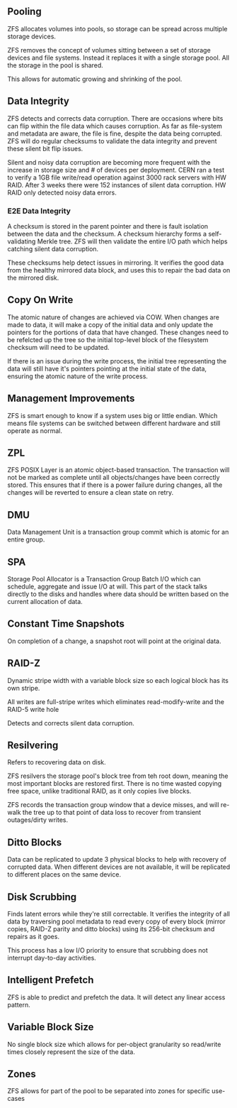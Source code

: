 ## Pooling

ZFS allocates volumes into pools, so storage can be spread across multiple storage devices.

ZFS removes the concept of volumes sitting between a set of storage devices and file systems. Instead it replaces it with a single storage pool. All the storage in the pool is shared.

This allows for automatic growing and shrinking of the pool.

## Data Integrity

ZFS detects and corrects data corruption. There are occasions where bits can flip within the file data which causes corruption. As far as file-system and metadata are aware, the file is fine, despite the data being corrupted. ZFS will do regular checksums to validate the data integrity and prevent these silent bit flip issues.

Silent and noisy data corruption are becoming more frequent with the increase in storage size and # of devices per deployment. CERN ran a test to verify a 1GB file write/read operation against 3000 rack servers with HW RAID. After 3 weeks there were 152 instances of silent data corruption. HW RAID only detected noisy data errors.

### E2E Data Integrity

A checksum is stored in the parent pointer and there is fault isolation between the data and the checksum. A checksum hierarchy forms a self-validating Merkle tree. ZFS will then validate the entire I/O path which helps catching silent data corruption.

These checksums help detect issues in mirroring. It verifies the good data from the healthy mirrored data block, and uses this to repair the bad data on the mirrored disk.

## Copy On Write

The atomic nature of changes are achieved via COW. When changes are made to data, it will make a copy of the initial data and only update the pointers for the portions of data that have changed. These changes need to be refelcted up the tree so the initial top-level block of the filesystem checksum will need to be updated.

If there is an issue during the write process, the initial tree representing the data will still have it's pointers pointing at the initial state of the data, ensuring the atomic nature of the write process.

## Management Improvements

ZFS is smart enough to know if a system uses big or little endian. Which means file systems can be switched between different hardware and still operate as normal.

## ZPL

ZFS POSIX Layer is an atomic object-based transaction. The transaction will not be marked as complete until all objects/changes have been correctly stored. This ensures that if there is a power failure during changes, all the changes will be reverted to ensure a clean state on retry.

## DMU

Data Management Unit is a transaction group commit which is atomic for an entire group.

## SPA

Storage Pool Allocator is a Transaction Group Batch I/O which can schedule, aggregate and issue I/O at will. This part of the stack talks directly to the disks and handles where data should be written based on the current allocation of data.

## Constant Time Snapshots

On completion of a change, a snapshot root will point at the original data.

## RAID-Z

Dynamic stripe width with a variable block size so each logical block has its own stripe.

All writes are full-stripe writes which eliminates read-modify-write and the RAID-5 write hole

Detects and corrects silent data corruption.

## Resilvering

Refers to recovering data on disk.

ZFS resilvers the storage pool's block tree from teh root down, meaning the most important blocks are restored first. There is no time wasted copying free space, unlike traditional RAID, as it only copies live blocks.

ZFS records the transaction group window that a device misses, and will re-walk the tree up to that point of data loss to recover from transient outages/dirty writes.

## Ditto Blocks

Data can be replicated to update 3 physical blocks to help with recovery of corrupted data. When different devices are not available, it will be replicated to different places on the same device.

## Disk Scrubbing

Finds latent errors while they're still correctable. It verifies the integrity of all data by traversing pool metadata to read every copy of every block (mirror copies, RAID-Z parity and ditto blocks) using its 256-bit checksum and repairs as it goes.

This process has a low I/O priority to ensure that scrubbing does not interrupt day-to-day activities.

## Intelligent Prefetch

ZFS is able to predict and prefetch the data. It will detect any linear access pattern.

## Variable Block Size

No single block size which allows for per-object granularity so read/write times closely represent the size of the data.

## Zones

ZFS allows for part of the pool to be separated into zones for specific use-cases
